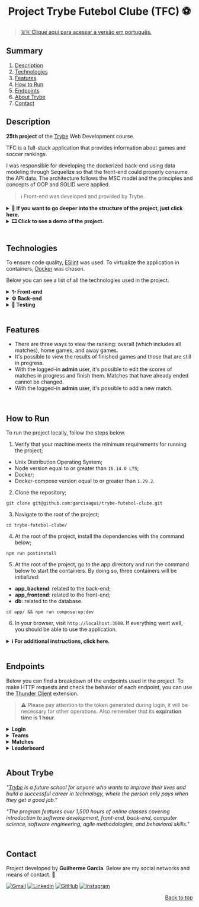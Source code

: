 <a name="readme-top"></a>

<h1 align="center">Project Trybe Futebol Clube (TFC) ⚽</h1>

> [🇧🇷 Clique aqui para acessar a versão em português.](README_pt-br.md)

## Summary

<ol>
  <li><a href="#description">Description</a></li>
  <li><a href="#technologies">Technologies</a></li>
  <li><a href="#features">Features</a></li>
  <li><a href="#how-to-run">How to Run</a></li>
  <li><a href="#endpoints">Endpoints</a></li>
  <li><a href="#about-trybe">About Trybe</a></li>
  <li><a href="#contact">Contact</a></li>
</ol>

## Description

**25th project** of the [Trybe][trybe-site-url] Web Development course.

TFC is a full-stack application that provides information about games and soccer rankings.

I was responsible for developing the dockerized back-end using data modeling through Sequelize so that the front-end could properly consume the API data. The architecture follows the MSC model and the principles and concepts of OOP and SOLID were applied.

> ℹ️ Front-end was developed and provided by Trybe.

<details>
  <summary><strong> 🧱 If you want to go deeper into the structure of the project, just click here.</strong></summary><br />

The project consists of 4 entities:

1️⃣ **Database:**

- It is a pre-configured MySQL docker container in the `docker-compose` file through a service defined as `db`;
- It is responsible for providing data to the back-end service;
- You can also connect to a MySQL client (Workbench, Beekeeper, DBeaver, etc.), using the credentials configured in the `docker-compose` file for the `db` service.

2️⃣ **Back-end:**

- Runs on port `3001` of `localhost`, which is the default port for the front-end to make requests;
- The application is initialized from the `app/backend/src/server.ts` file;
- `express` is executed and the application listens on the port from the environment variables;
- All extra dependencies (such as `joi`, `boom`, `express-async-errors`, etc.) must be listed in `app/backend/packages.npm`.

3️⃣ **Front-end:**

- Runs on port `3000` of `localhost`;
- The front-end communicates with the back-end service through the URL `http://localhost:3001`.

4️⃣ **Docker:**

- The `docker-compose` file is responsible for joining all containerized services (backend, frontend, and db) and running the entire project with the command `npm run compose:up` or `npm run compose:up:dev`.

</details>

<details>
  <summary><strong> 🎞️ Click to see a demo of the project.</strong></summary><br />
  
  https://user-images.githubusercontent.com/70448374/216853287-5550cb20-0d01-42da-85c4-c1fc1551faa7.mp4

</details>

<br/>

## Technologies

To ensure code quality, [ESlint][eslint-url] was used. To virtualize the application in containers, [Docker][docker-url] was chosen.

Below you can see a list of all the technologies used in the project.

<details>
  <summary><strong>✨ Front-end</strong></summary><br />

- [HTML5][html5-url]
- [CSS3][css3-url]
- [JavaScript][javascript-url]
- [React.js][react-url]
- [React Router][react-router-url]
- [Axios][axios-url]
- [dotenv][dotenv-url]

---

</details>

<details>
  <summary><strong>⚙️ Back-end</strong></summary><br />

- [Node.js][node-url]
- [Typescript][typescript-url]
- [MySQL][mysql-url]
- [Express][express-url]
- [Sequelize][sequelize-url]
- [JWT][jwt-url]
- [Bcryptjs][bcryptjs-url]
- [dotenv][dotenv-url]

---

</details>

<details>
  <summary><strong>🧪 Testing</strong></summary><br />

- [Chai][chai-url]
- [Mocha][mocha-url]
- [Sinon.js][sinon-url]

---

</details>

<br/>

## Features

<ul>
  <li>There are three ways to view the ranking: overall (which includes all matches), home games, and away games.</li>
  <li>It's possible to view the results of finished games and those that are still in progress.</li>
  <li>With the logged-in <strong>admin</strong> user, it's possible to edit the scores of matches in progress and finish them. Matches that have already ended cannot be changed.</li>
  <li>With the logged-in <strong>admin</strong> user, it's possible to add a new match.</li>
</ul>

<br/>

## How to Run

To run the project locally, follow the steps below.

1. Verify that your machine meets the minimum requirements for running the project;

- Unix Distribution Operating System;
- Node version equal to or greater than `16.14.0 LTS`;
- Docker;
- Docker-compose version equal to or greater than `1.29.2`.

2. Clone the repository;

```
git clone git@github.com:garciaagui/trybe-futebol-clube.git
```

3. Navigate to the root of the project;

```
cd trybe-futebol-clube/
```

4. At the root of the project, install the dependencies with the command below;

```
npm run postinstall
```

5. At the root of the project, go to the app directory and run the command below to start the containers. By doing so, three containers will be initialized:

- **app_backend**: related to the back-end;
- **app_frontend**: related to the front-end;
- **db**: related to the database.

```
cd app/ && npm run compose:up:dev
```

6. In your browser, visit `http://localhost:3000`. If everything went well, you should be able to use the application.

<details>
  <summary><strong> ℹ️ For additional instructions, click here.</strong></summary><br />

- To run the back-end tests, go to the `app/backend/` directory and use the command below.

```
npm run test:coverage
```

- To start the application outside the container and connect to your local database, follow the steps below.

1. Go to the `app/backend/` directory;
2. Rename the `.env.example` file to `.env`;
3. Configure the values according to the scenario of your environment (database credentials, desired secrets, etc.).

</details>

<br/>

## Endpoints

Below you can find a breakdown of the endpoints used in the project. To make HTTP requests and check the behavior of each endpoint, you can use the [Thunder Client](https://www.thunderclient.com/) extension.

> ⚠️ Please pay attention to the token generated during login, it will be necessary for other operations. Also remember that its **expiration time is 1 hour**.

<details>
  <summary><strong>Login</strong></summary>

### POST /login

- Validates the user's login and returns a token generated with jsonwebtoken (JWT).
- The generated token must be inserted in the `Authorization` Header to authenticate other operations. Remember to save it and keep in mind that its **expiration time is 1 hour**.
- URL: `http://localhost:3001/login`
- The request body must have the following format:

```
{
  "email": "string",
  "password": "string"
}
```

### GET /login/validate

- Validates the user's login and returns the user's `role` (admin or user).
- 🔑 The token is validated on this endpoint.
- URL: `http://localhost:3001/login/validate`

---

</details>

<details>
  <summary><strong>Teams</strong></summary>
  
### GET /teams
- Returns all teams registered in the database.
- URL: `http://localhost:3001/teams`

### GET /teams/:id

- Returns the team according to the id passed in the endpoint.
- Example URL: `http://localhost:3001/teams/1`

---

</details>
  
<details>
  <summary><strong>Matches</strong></summary>
  
### GET /matches
- Returns all matches registered in the database.
- URL: `http://localhost:3001/matches`

### POST /matches

- Registers a new match.
- 🔑 The token is validated in this endpoint.
- URL: `http://localhost:3001/matches`
- The request body must have the following format:

```
{
  "homeTeamId": number, // The value must be the id of the home team
  "awayTeamId": number, // The value must be the id of the away team
  "homeTeamGoals": number,
  "awayTeamGoals": number,
}
```

### PATCH /matches/:id

- Updates the score of the match whose id was passed in the endpoint.
- Example URL: `http://localhost:3001/matches/42`
- The request body must have the following format:

```
{
  "homeTeamGoals": number,
  "awayTeamGoals": number
}
```

### PATCH /matches/:id/finish

- Finishes the match whose id was passed in the endpoint.
- Example URL: `http://localhost:3001/matches/42/finish`
- No request body is needed.

---

</details>

<details>
  <summary><strong>Leaderboard</strong></summary>
  
### GET /leaderboard
- Returns the overall classification of the championship (considers all matches).
- URL: `http://localhost:3001/leaderboard`

### GET /leaderboard/home

- Returns the classification based only on matches played at home.
- URL: `http://localhost:3001/leaderboard/home`

### GET /leaderboard/away

- Returns the classification based only on matches played away.
- URL: `http://localhost:3001/leaderboard/away`

---

</details>

<br/>

## About Trybe

_"[Trybe][trybe-site-url] is a future school for anyone who wants to improve their lives and build a successful career in technology, where the person only pays when they get a good job."_

_"The program features over 1,500 hours of online classes covering introduction to software development, front-end, back-end, computer science, software engineering, agile methodologies, and behavioral skills."_

<br/>

## Contact

Project developed by **Guilherme Garcia**. Below are my social networks and means of contact. 🤘

[![Gmail][gmail-badge]][gmail-url]
[![Linkedin][linkedin-badge]][linkedin-url]
[![GitHub][github-badge]][github-url]
[![Instagram][instagram-badge]][instagram-url]

<p align="right"><a href="#readme-top">Back to top</a></p>

<!-- MARKDOWN LINKS & IMAGES -->

[trybe-site-url]: https://www.betrybe.com/
[axios-url]: https://axios-http.com/docs/intro
[bcryptjs-url]: https://www.npmjs.com/package/bcryptjs
[chai-url]: https://www.chaijs.com/
[cors-url]: https://www.npmjs.com/package/cors
[css3-url]: https://developer.mozilla.org/en-US/docs/Web/CSS
[docker-url]: https://www.docker.com/
[dotenv-url]: https://www.dotenv.org/
[eslint-url]: https://eslint.org/
[express-url]: https://expressjs.com/
[html5-url]: https://developer.mozilla.org/en-US/docs/Web/HTML
[javascript-url]: https://developer.mozilla.org/en-US/docs/Web/JavaScript
[jest-url]: https://jestjs.io/
[jwt-url]: https://jwt.io/
[mocha-url]: https://mochajs.org/
[mysql-url]: https://www.mysql.com/
[node-url]: https://nodejs.org/en/
[react-url]: https://reactjs.org/
[react-router-url]: https://reactrouter.com/en/main
[sequelize-url]: https://sequelize.org/
[sinon-url]: https://sinonjs.org/
[typescript-url]: https://www.typescriptlang.org/
[gmail-badge]: https://img.shields.io/badge/Gmail-D14836?style=for-the-badge&logo=gmail&logoColor=white
[gmail-url]: mailto:garciaguig@gmail.com
[linkedin-badge]: https://img.shields.io/badge/LinkedIn-0077B5?style=for-the-badge&logo=linkedin&logoColor=white
[linkedin-url]: https://www.linkedin.com/in/garciaagui/
[github-badge]: https://img.shields.io/badge/GitHub-100000?style=for-the-badge&logo=github&logoColor=white
[github-url]: https://github.com/garciaagui
[instagram-badge]: https://img.shields.io/badge/Instagram-E4405F?style=for-the-badge&logo=instagram&logoColor=white
[instagram-url]: https://www.instagram.com/garciaagui/
